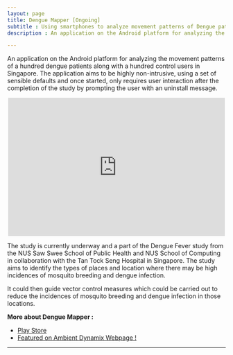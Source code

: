 ```yaml
---
layout: page
title: Dengue Mapper [Ongoing]
subtitle : Using smartphones to analyze movement patterns of Dengue patients in Singapore.
description : An application on the Android platform for analyzing the movement patterns of a hundred dengue patients along with a hundred control users in Singapore. The study aims to guide control measures which could be carried out to reduce the incidences of mosquito breeding and dengue infection in Singapore.

---
```

An application on the Android platform for analyzing the movement patterns of a hundred
dengue patients along with a hundred control users in Singapore. The application aims to be highly non-intrusive, using a set of sensible defaults and once started, only requires user interaction after the completion of the study by prompting the user with an uninstall message.

<!--

<p align="center">
  <img src="{{ site.url }}/assets/portfolio/dengueMapper.png" alt="Dengue Mapper"/>
</p>

-->
<p align="center">
	<iframe src="https://player.vimeo.com/video/142143184?color=ff9933" width="500" height="319" frameborder="0" webkitallowfullscreen mozallowfullscreen allowfullscreen></iframe> 
</p>
The study is currently underway and a part of the Dengue Fever study from the NUS Saw Swee School of Public Health and NUS School of Computing in collaboration with the Tan Tock Seng Hospital in Singapore. The study aims to identify the types of places and location where there may be high incidences of mosquito breeding and dengue infection. 

It could then guide vector control measures which could be carried out to reduce the incidences of mosquito breeding and dengue infection in those locations. 

<strong> More about Dengue Mapper :</strong>

* [Play Store](https://play.google.com/store/apps/details?id=sg.nus.comp.fci.denguemapper&hl=en)
* [Featured on Ambient Dynamix Webpage !](http://ambientdynamix.org/news/dynamix-joins-the-fight-against-dengue-fever)

---
